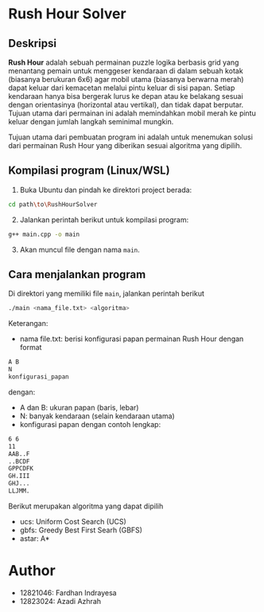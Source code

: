 # Rush Hour Solver

## Deskripsi
**Rush Hour** adalah sebuah permainan puzzle logika berbasis grid yang menantang pemain untuk 
menggeser kendaraan di dalam sebuah kotak (biasanya berukuran 6x6) agar mobil utama 
(biasanya berwarna merah) dapat keluar dari kemacetan melalui pintu keluar di sisi papan. 
Setiap kendaraan hanya bisa bergerak lurus ke depan atau ke belakang sesuai dengan 
orientasinya (horizontal atau vertikal), dan tidak dapat berputar. Tujuan utama dari permainan 
ini adalah memindahkan mobil merah ke pintu keluar dengan jumlah langkah seminimal 
mungkin. 


Tujuan utama dari pembuatan program ini adalah untuk menemukan solusi dari permainan Rush Hour yang diberikan sesuai algoritma yang dipilih.

## Kompilasi program (Linux/WSL)
1. Buka Ubuntu dan pindah ke direktori project berada:
```bash
cd path\to\RushHourSolver
```

2. Jalankan perintah berikut untuk kompilasi program:
```bash
g++ main.cpp -o main
```

3. Akan muncul file dengan nama `main`.

## Cara menjalankan program
Di direktori yang memiliki file `main`, jalankan perintah berikut
```bash
./main <nama_file.txt> <algoritma>
```

Keterangan:
- nama file.txt: berisi konfigurasi papan permainan Rush Hour dengan format
```txt 
A B
N
konfigurasi_papan 
```

dengan:
- A dan B: ukuran papan (baris, lebar)
- N: banyak kendaraan (selain kendaraan utama)
- konfigurasi papan dengan contoh lengkap:
```txt 
6 6
11
AAB..F
..BCDF
GPPCDFK
GH.III
GHJ...
LLJMM.
```

Berikut merupakan algoritma yang dapat dipilih <br>
- ucs: Uniform Cost Search (UCS)
- gbfs: Greedy Best First Searh (GBFS)
- astar: A*

# Author
- 12821046: Fardhan Indrayesa
- 12823024: Azadi Azhrah